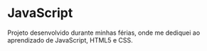# JavaScript
Projeto desenvolvido durante minhas férias, onde me dediquei ao aprendizado de JavaScript, HTML5 e CSS.
